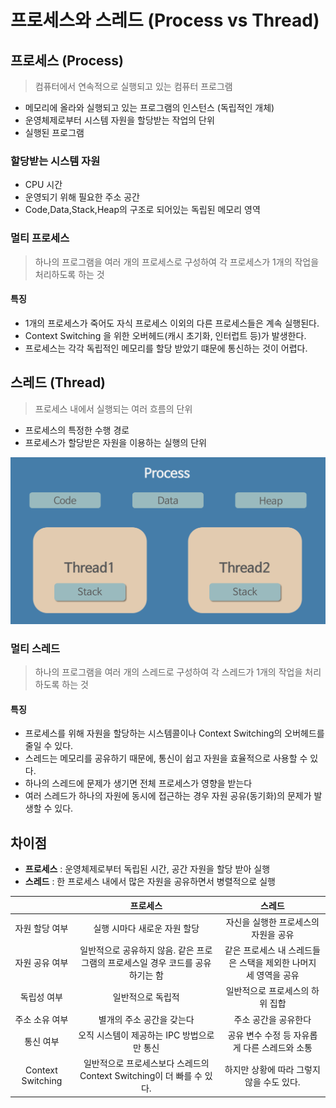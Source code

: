 # 프로세스와 스레드 (Process vs Thread)

## 프로세스 (Process)

> 컴퓨터에서 연속적으로 실행되고 있는 컴퓨터 프로그램

- 메모리에 올라와 실행되고 있는 프로그램의 인스턴스 (독립적인 개체)
- 운영체제로부터 시스템 자원을 할당받는 작업의 단위
- 실행된 프로그램

### 할당받는 시스템 자원

- CPU 시간
- 운영되기 위해 필요한 주소 공간
- Code,Data,Stack,Heap의 구조로 되어있는 독립된 메모리 영역

### 멀티 프로세스

> 하나의 프로그램을 여러 개의 프로세스로 구성하여 각 프로세스가 1개의 작업을 처리하도록 하는 것

#### 특징

- 1개의 프로세스가 죽어도 자식 프로세스 이외의 다른 프로세스들은 계속 실행된다.
- Context Switching 을 위한 오버헤드(캐시 초기화, 인터럽트 등)가 발생한다.
- 프로세스는 각각 독립적인 메모리를 할당 받았기 떄문에 통신하는 것이 어렵다.

## 스레드 (Thread)

> 프로세스 내에서 실행되는 여러 흐름의 단위

- 프로세스의 특정한 수행 경로
- 프로세스가 할당받은 자원을 이용하는 실행의 단위

![thread](../../images/thread.png "thread")

### 멀티 스레드

> 하나의 프로그램을 여러 개의 스레드로 구성하여 각 스레드가 1개의 작업을 처리하도록 하는 것

#### 특징

- 프로세스를 위해 자원을 할당하는 시스템콜이나 Context Switching의 오버헤드를 줄일 수 있다.
- 스레드는 메모리를 공유하기 때문에, 통신이 쉽고 자원을 효율적으로 사용할 수 있다.
- 하나의 스레드에 문제가 생기면 전체 프로세스가 영향을 받는다
- 여러 스레드가 하나의 자원에 동시에 접근하는 경우 자원 공유(동기화)의 문제가 발생할 수 있다.

## 차이점

- **프로세스** : 운영체제로부터 독립된 시간, 공간 자원을 할당 받아 실행
- **스레드** : 한 프로세스 내에서 많은 자원을 공유하면서 병렬적으로 실행

|                   |                                    프로세스                                    |                             스레드                              |
| :---------------: | :----------------------------------------------------------------------------: | :-------------------------------------------------------------: |
|  자원 할당 여부   |                          실행 시마다 새로운 자원 할당                          |              자신을 실행한 프로세스의 자원을 공유               |
|  자원 공유 여부   | 일반적으로 공유하지 않음. 같은 프로그램의 프로세스일 경우 코드를 공유하기는 함 | 같은 프로세스 내 스레드들은 스택을 제외한 나머지 세 영역을 공유 |
|    독립성 여부    |                               일반적으로 독립적                                |                 일반적으로 프로세스의 하위 집합                 |
|  주소 소유 여부   |                           별개의 주소 공간을 갖는다                            |                      주소 공간을 공유한다                       |
|     통신 여부     |                   오직 시스템이 제공하는 IPC 방법으로만 통신                   |          공유 변수 수정 등 자유롭게 다른 스레드와 소통          |
| Context Switching |     일반적으로 프로세스보다 스레드의 Context Switching이 더 빠를 수 있다.      |            하지만 상황에 따라 그렇지 않을 수도 있다.            |
